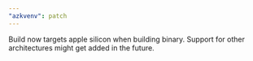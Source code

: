 ```yaml
---
"azkvenv": patch
---
```


Build now targets apple silicon when building binary. Support for other architectures might get added in the future.
